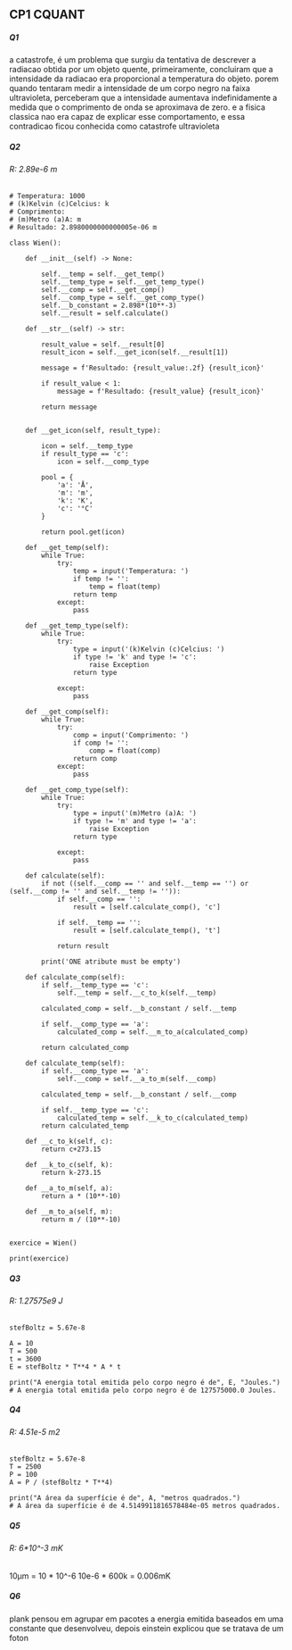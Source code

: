 ## CP1 CQUANT


##### Q1
a catastrofe, é um problema que surgiu da tentativa de descrever a radiacao obtida por um objeto quente, primeiramente, concluiram que a intensidade da radiacao era proporcional a temperatura do objeto.
porem quando tentaram medir a intensidade de um corpo negro na faixa ultravioleta, perceberam que a intensidade aumentava indefinidamente a medida que o comprimento de onda se aproximava de zero.
e a fisica classica nao era capaz de explicar esse comportamento, e essa contradicao ficou conhecida como catastrofe ultravioleta

##### Q2
###### R: 2.89e-6 m

    # Temperatura: 1000
    # (k)Kelvin (c)Celcius: k
    # Comprimento: 
    # (m)Metro (a)A: m
    # Resultado: 2.8980000000000005e-06 m

    class Wien():

        def __init__(self) -> None:

            self.__temp = self.__get_temp()
            self.__temp_type = self.__get_temp_type()
            self.__comp = self.__get_comp()
            self.__comp_type = self.__get_comp_type()
            self.__b_constant = 2.898*(10**-3)
            self.__result = self.calculate()

        def __str__(self) -> str:

            result_value = self.__result[0]
            result_icon = self.__get_icon(self.__result[1])

            message = f'Resultado: {result_value:.2f} {result_icon}'
    
            if result_value < 1:
                message = f'Resultado: {result_value} {result_icon}'

            return message
        

        def __get_icon(self, result_type):

            icon = self.__temp_type
            if result_type == 'c':
                icon = self.__comp_type

            pool = {
                'a': 'Å',
                'm': 'm',
                'k': 'K',
                'c': '°C'
            }

            return pool.get(icon)

        def __get_temp(self):
            while True:
                try:
                    temp = input('Temperatura: ')
                    if temp != '':
                        temp = float(temp)
                    return temp
                except:
                    pass

        def __get_temp_type(self):
            while True:
                try:
                    type = input('(k)Kelvin (c)Celcius: ')
                    if type != 'k' and type != 'c':
                        raise Exception
                    return type

                except:
                    pass

        def __get_comp(self):
            while True:
                try:
                    comp = input('Comprimento: ')
                    if comp != '':
                        comp = float(comp)
                    return comp
                except:
                    pass

        def __get_comp_type(self):
            while True:
                try:
                    type = input('(m)Metro (a)A: ')
                    if type != 'm' and type != 'a':
                        raise Exception
                    return type

                except:
                    pass

        def calculate(self):
            if not ((self.__comp == '' and self.__temp == '') or (self.__comp != '' and self.__temp != '')):
                if self.__comp == '':
                    result = [self.calculate_comp(), 'c']

                if self.__temp == '':
                    result = [self.calculate_temp(), 't']

                return result

            print('ONE atribute must be empty')

        def calculate_comp(self):
            if self.__temp_type == 'c':
                self.__temp = self.__c_to_k(self.__temp)

            calculated_comp = self.__b_constant / self.__temp

            if self.__comp_type == 'a':
                calculated_comp = self.__m_to_a(calculated_comp)

            return calculated_comp

        def calculate_temp(self):
            if self.__comp_type == 'a':
                self.__comp = self.__a_to_m(self.__comp)

            calculated_temp = self.__b_constant / self.__comp

            if self.__temp_type == 'c':
                calculated_temp = self.__k_to_c(calculated_temp)
            return calculated_temp

        def __c_to_k(self, c):
            return c+273.15

        def __k_to_c(self, k):
            return k-273.15

        def __a_to_m(self, a):
            return a * (10**-10)

        def __m_to_a(self, m):
            return m / (10**-10)


    exercice = Wien()

    print(exercice)



##### Q3
###### R: 1.27575e9 J
    stefBoltz = 5.67e-8

    A = 10
    T = 500
    t = 3600
    E = stefBoltz * T**4 * A * t

    print("A energia total emitida pelo corpo negro é de", E, "Joules.")
    # A energia total emitida pelo corpo negro é de 127575000.0 Joules.

##### Q4
###### R: 4.51e-5 m2

    stefBoltz = 5.67e-8
    T = 2500
    P = 100
    A = P / (stefBoltz * T**4)

    print("A área da superfície é de", A, "metros quadrados.")
    # A área da superfície é de 4.5149911816578484e-05 metros quadrados.

##### Q5
###### R: 6\*10^-3 mK

10μm = 10 * 10^-6
10e-6 * 600k = 0.006mK


##### Q6
plank pensou em agrupar em pacotes a energia emitida baseados em uma constante que desenvolveu, depois einstein explicou que se tratava de um foton 

